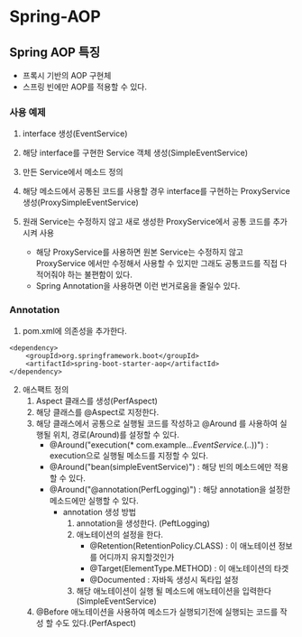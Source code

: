 # Spring-AOP

## Spring AOP 특징
- 프록시 기반의 AOP 구현체
- 스프링 빈에만 AOP를 적용할 수 있다.

###  사용 예제
1. interface 생성(EventService)
2. 해당 interface를 구현한 Service 객체 생성(SimpleEventService)
3. 만든 Service에서 메소드 정의
4. 해당 메소드에서 공통된 코드를 사용할 경우 interface를 구현하는 ProxyService 생성(ProxySimpleEventService)
5. 원래 Service는 수정하지 않고 새로 생성한 ProxyService에서 공통 코드를 추가시켜 사용

    - 해당 ProxyService를 사용하면 원본 Service는 수정하지 않고 ProxyService 에서만 수정해서 사용할 수 있지만 그래도 공통코드를 직접 다 적어줘야 하는 불편함이 있다.
    - Spring Annotation을 사용하면 이런 번거로움을 줄일수 있다.
        
### Annotation
1. pom.xml에 의존성을 추가한다.
```
<dependency>
    <groupId>org.springframework.boot</groupId>
    <artifactId>spring-boot-starter-aop</artifactId>
</dependency>
```

2. 애스팩트 정의
    1. Aspect 클래스를 생성(PerfAspect)
    2. 해당 클래스를 @Aspect로 지정한다.
    3. 해당 클래스에서 공통으로 실행될 코드를 작성하고 @Around 를 사용하여 실행될 위치, 경로(Around)를 설정할 수 있다.
        - @Around("execution(* com.example..*.EventService.*(..))") : execution으로 실행될 메소드를 지정할 수 있다.
        - @Around("bean(simpleEventService)") : 해당 빈의 메소드에만 적용할 수 있다.
        - @Around("@annotation(PerfLogging)") : 해당 annotation을 설정한 메소드에만 실행할 수 있다.
            - annotation 생성 방법
                1. annotation을 생성한다. (PeftLogging)
                2. 애노테이션의 설정을 한다.
                    - @Retention(RetentionPolicy.CLASS) : 이 애노테이션 정보를 어디까지 유지할것인가
                    - @Target(ElementType.METHOD) : 이 애노테이션의 타겟
                    - @Documented : 자바독 생성시 독타입 설정
                3. 해당 애노테이션이 실행 될 메소드에 애노테이션을 입력한다 (SimpleEventService)           
    4. @Before 애노테이션을 사용하여 메소드가 실행되기전에 실행되는 코드를 작성 할 수도 있다.(PerfAspect)

